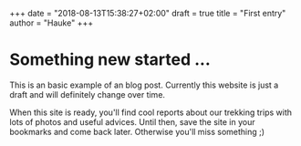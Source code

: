 +++
date = "2018-08-13T15:38:27+02:00"
draft = true
title = "First entry"
author = "Hauke"
+++
# Something new started ...
This is an basic example of an blog post. Currently this website is just a draft and will definitely change over time.

When this site is ready, you'll find cool reports about our trekking trips with lots of photos and useful advices. Until then, save the site in your bookmarks and come back later. Otherwise you'll miss something ;)
